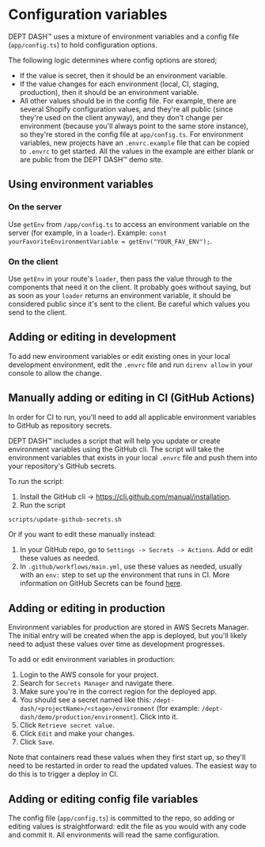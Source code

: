 # Configuration variables

DEPT DASH™ uses a mixture of environment variables and a config file (`app/config.ts`) to hold configuration options.

The following logic determines where config options are stored;

- If the value is secret, then it should be an environment variable.
- If the value changes for each environment (local, CI, staging, production), then it should be an environment variable.
- All other values should be in the config file.
For example, there are several Shopify configuration values, and they're all public (since they're used on the client anyway), and they don't change per environment (because you'll always point to the same store instance), so they're stored in the config file at `app/config.ts`.
For environment variables, new projects have an `.envrc.example` file that can be copied to `.envrc` to get started. All the values in the example are either blank or are public from the DEPT DASH™ demo site.

## Using environment variables

### On the server

Use `getEnv` from `/app/config.ts` to access an environment variable on the server (for example, in a `loader`). Example: `const yourFavoriteEnvironmentVariable = getEnv("YOUR_FAV_ENV");`.

### On the client

Use `getEnv` in your route's `loader`, then pass the value through to the components that need it on the client. It probably goes without saying, but as soon as your `loader` returns an environment variable, it should be considered public since it's sent to the client. Be careful which values you send to the client.

## Adding or editing in development

To add new environment variables or edit existing ones in your local development environment, edit the `.envrc` file and run `direnv allow` in your console to allow the change.

## Manually adding or editing in CI (GitHub Actions)

In order for CI to run, you'll need to add all applicable environment variables to GitHub as repository secrets.

DEPT DASH™ includes a script that will help you update or create environment variables using the GitHub cli. The script will take the environment variables that exists in your local `.envrc` file and push them into your repository's GitHub secrets.

To run the script:

1. Install the GitHub cli -> https://cli.github.com/manual/installation.
2. Run the script

```bash
scripts/update-github-secrets.sh
```

Or if you want to edit these manually instead:

1. In your GitHub repo, go to `Settings -> Secrets -> Actions`. Add or edit these values as needed.
2. In `.github/workflows/main.yml`, use these values as needed, usually with an `env:` step to set up the environment that runs in CI. More information on GitHub Secrets can be found [here](https://docs.github.com/en/actions/security-guides/encrypted-secrets).

## Adding or editing in production

Environment variables for production are stored in AWS Secrets Manager. The initial entry will be created when the app is deployed, but you'll likely need to adjust these values over time as development progresses.

To add or edit environment variables in production:

1. Login to the AWS console for your project.
2. Search for `Secrets Manager` and navigate there.
3. Make sure you're in the correct region for the deployed app.
4. You should see a secret named like this: `/dept-dash/<projectName>/<stage>/environment` (for example: `/dept-dash/demo/production/environment`). Click into it.
5. Click `Retrieve secret value`.
6. Click `Edit` and make your changes.
7. Click `Save`.

Note that containers read these values when they first start up, so they'll need to be restarted in order to read the updated values. The easiest way to do this is to trigger a deploy in CI.

## Adding or editing config file variables

The config file (`app/config.ts`) is committed to the repo, so adding or editing values is straightforward: edit the file as you would with any code and commit it. All environments will read the same configuration.
